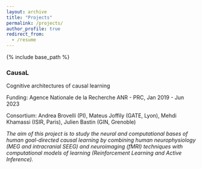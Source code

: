 ```yaml
---
layout: archive
title: "Projects"
permalink: /projects/
author_profile: true
redirect_from:
  - /resume
---
```


{% include base_path %}

### CausaL

Cognitive architectures of causal learning

Funding: Agence Nationale de la Recherche ANR - PRC, Jan 2019 - Jun 2023

Consortium: Andrea Brovelli (PI), Mateus Joffily (GATE, Lyon), Mehdi Khamassi (ISIR, Paris), Julien Bastin (GIN, Grenoble)

_The aim of this project is to study the neural and computational bases of human goal-directed causal learning by combining human neurophysiology (MEG and intracranial SEEG) and neuroimaging (fMRI) techniques with computational models of learning (Reinforcement Learning and Active Inference)._

